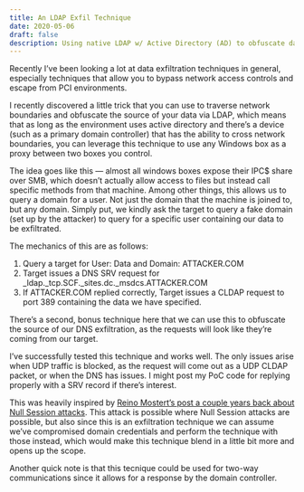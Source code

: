 ```yaml
---
title: An LDAP Exfil Technique
date: 2020-05-06
draft: false
description: Using native LDAP w/ Active Directory (AD) to obfuscate data exfiltration
---
```


Recently I’ve been looking a lot at data exfiltration techniques in general, especially techniques that allow you to bypass network access controls and escape from PCI environments.

I recently discovered a little trick that you can use to traverse network boundaries and obfuscate the source of your data via LDAP, which means that as long as the environment uses active directory and there’s a device (such as a primary domain controller) that has the ability to cross network boundaries, you can leverage this technique to use any Windows box as a proxy between two boxes you control.

The idea goes like this — almost all windows boxes expose their IPC$ share over SMB, which doesn’t actually allow access to files but instead call specific methods from that machine. Among other things, this allows us to query a domain for a user. Not just the domain that the machine is joined to, but any domain. Simply put, we kindly ask the target to query a fake domain (set up by the attacker) to query for a specific user containing our data to be exfiltrated.

The mechanics of this are as follows:  
1. Query a target for User: Data and Domain: ATTACKER.COM  
2. Target issues a DNS SRV request for _ldap._tcp.SCF._sites.dc._msdcs.ATTACKER.COM  
3. If ATTACKER.COM replied correctly, Target issues a CLDAP request to port 389 containing the data we have specified.

There’s a second, bonus technique here that we can use this to obfuscate the source of our DNS exfiltration, as the requests will look like they’re coming from our target.

I’ve successfully tested this technique and works well. The only issues arise when UDP traffic is blocked, as the request will come out as a UDP CLDAP packet, or when the DNS has issues. I might post my PoC code for replying properly with a SRV record if there’s interest. 

This was heavily inspired by [Reino Mostert’s post a couple years back about Null Session attacks](https://web.archive.org/web/20220520135811/https://sensepost.com/blog/2018/a-new-look-at-null-sessions-and-user-enumeration/). This attack is possible where Null Session attacks are possible, but also since this is an exfiltration technique we can assume we’ve compromised domain credentials and perform the technique with those instead, which would make this technique blend in a little bit more and opens up the scope.

Another quick note is that this tecnique could be used for two-way communications since it allows for a response by the domain controller.